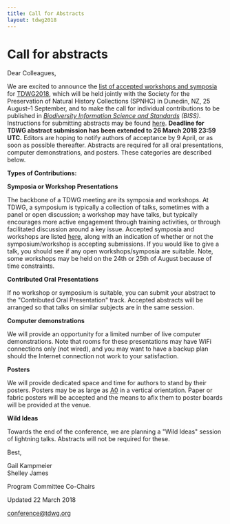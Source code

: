 ```yaml
---
title: Call for Abstracts
layout: tdwg2018
---  
```


# Call for abstracts

Dear Colleagues,

We are excited to announce the [list of accepted workshops and symposia](https://tdwg.github.io/conferences/2018/sessions/index) for [TDWG2018](http://spnhc-tdwg2018.nz/), which will be held jointly with the Society for the Preservation of Natural History Collections (SPNHC) in Dunedin, NZ, 25 August–1 September, and to make the call for individual contributions to be published in *[Biodiversity Information Science and Standards](https://biss.pensoft.net/) (BISS)*.  Instructions for submitting abstracts may be found [here](https://tdwg.github.io/conferences/2018/instructions-for-authors). **Deadline for TDWG abstract submission has been extended to 26 March 2018 23:59 UTC.** Editors are hoping to notify authors of acceptance by 9 April, or as soon as possible thereafter. Abstracts are required for all oral presentations, computer demonstrations, and posters. These categories are described below.

**Types of Contributions:**

**Symposia or Workshop Presentations**

The backbone of a TDWG meeting are its symposia and workshops. At TDWG, a symposium is typically a collection of talks, sometimes with a panel or open discussion; a workshop may have talks, but typically encourages more active engagement through training activities, or through facilitated discussion around a key issue.  Accepted symposia and workshops are listed [here](https://tdwg.github.io/conferences/2018/sessions/index), along with an indication of whether or not the symposium/workshop is accepting submissions. If you would like to give a talk, you should see if any open workshops/symposia are suitable. Note, some workshops may be held on the 24th or 25th of August because of time constraints.

**Contributed Oral Presentations**

If no workshop or symposium is suitable, you can submit your abstract to the "Contributed Oral Presentation" track. Accepted abstracts will be arranged so that talks on similar subjects are in the same session. 

**Computer demonstrations**

We will provide an opportunity for a limited number of live computer demonstrations. Note that rooms for these presentations may have WiFi connections only (not wired), and you may want to have a backup plan should the Internet connection not work to your satisfaction.

**Posters**

We will provide dedicated space and time for authors to stand by their posters. Posters may be as large as [A0](https://en.wikipedia.org/wiki/ISO_216) in a vertical orientation. Paper or fabric posters will be accepted and the means to afix them to poster boards will be provided at the venue. 

**Wild Ideas**

Towards the end of the conference, we are planning a "Wild Ideas" session of lightning talks. Abstracts will not be required for these.

Best,

Gail Kampmeier<br/>
Shelley James

Program Committee Co-Chairs

Updated 22 March 2018

[conference@tdwg.org](mailto:conference@tdwg.org)
